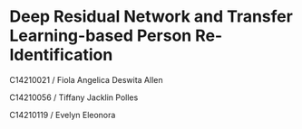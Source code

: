 # Deep Residual Network and Transfer Learning-based Person Re-Identification
 
C14210021 / Fiola Angelica Deswita Allen 

C14210056 / Tiffany Jacklin Polles

C14210119 / Evelyn Eleonora



